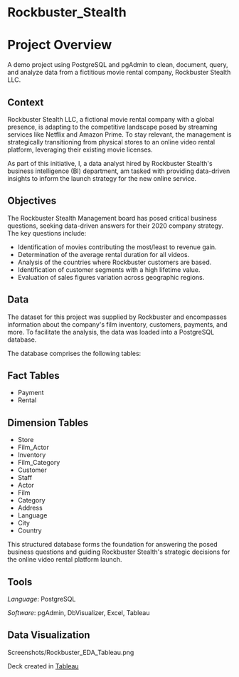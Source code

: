 # Rockbuster_Stealth

# Project Overview

A demo project using PostgreSQL and pgAdmin to clean, document, query, and analyze data from a fictitious movie rental company, Rockbuster Stealth LLC.

## Context

Rockbuster Stealth LLC, a fictional movie rental company with a global presence, is adapting to the competitive landscape posed by streaming services like Netflix and Amazon Prime. To stay relevant, the management is strategically transitioning from physical stores to an online video rental platform, leveraging their existing movie licenses.

As part of this initiative, I, a data analyst hired by Rockbuster Stealth's business intelligence (BI) department, am tasked with providing data-driven insights to inform the launch strategy for the new online service.

## Objectives

The Rockbuster Stealth Management board has posed critical business questions, seeking data-driven answers for their 2020 company strategy. The key questions include:

- Identification of movies contributing the most/least to revenue gain.
- Determination of the average rental duration for all videos.
- Analysis of the countries where Rockbuster customers are based.
- Identification of customer segments with a high lifetime value.
- Evaluation of sales figures variation across geographic regions.

## Data

The dataset for this project was supplied by Rockbuster and encompasses information about the company's film inventory, customers, payments, and more. To facilitate the analysis, the data was loaded into a PostgreSQL database.

The database comprises the following tables:

## Fact Tables

- Payment
- Rental

## Dimension Tables

- Store
- Film_Actor
- Inventory
- Film_Category
- Customer
- Staff
- Actor
- Film
- Category
- Address
- Language
- City
- Country

This structured database forms the foundation for answering the posed business questions and guiding Rockbuster Stealth's strategic decisions for the online video rental platform launch.


## Tools

_Language_: PostgreSQL

_Software_: pgAdmin, DbVisualizer, Excel, Tableau

## Data Visualization

Screenshots/Rockbuster_EDA_Tableau.png

Deck created in [Tableau](https://public.tableau.com/app/profile/greta.lawani/viz/3_10RockbusterStealthLLC/RockbusterCompetitivenessAnalysis)
